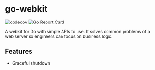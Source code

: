 # go-webkit

[![codecov](https://codecov.io/gh/bongnv/go-webkit/branch/main/graph/badge.svg?token=0SSLExlCNY)](undefined)
[![Go Report Card](https://goreportcard.com/badge/github.com/bongnv/go-webkit)](https://goreportcard.com/report/github.com/bongnv/go-webkit)

A webkit for Go with simple APIs to use. It solves common problems of a web server so engineers can focus on business logic.

## Features

- Graceful shutdown

